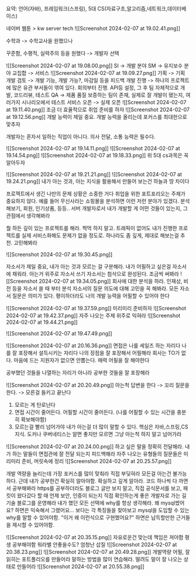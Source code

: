 
요약:
언어(자바), 프레임워크(스프링), 5대 CS(자료구조,알고리즘,네트워크,데이터베이스)

네이버 웹툰 > kw server tech
![[Screenshot 2024-02-07 at 19.02.41.png]]

수학과 -> 수학교사을 원했으나

꾸준함, 수평적, 실력주의 등을 원했다 -> 개발자 선택

![[Screenshot 2024-02-07 at 19.08.00.png]]
SI -> 개발 분야
SM -> 유지보수 분야
교집합 -> 서비스
![[Screenshot 2024-02-07 at 19.09.27.png]]
기획 ->  기획 
개발 검토 -> 개발 기능, 개발 가능?, 마감일 등을 피드백
개발 진행 -> 하나의 프로젝트에 많은 유관 부서들이 엮여 있다. 회의부터 진행. API등 설정, 그 후 팀 자체적으로 개발, 코드리뷰, 테스트
QA -> 제품 품질 보증하는 팀이 존재, 실제로 잘 개발이 됐는지, 여러가지 시나리오에서 테스트
서비스 오픈 -> 실제 오픈
![[Screenshot 2024-02-07 at 19.11.40.png]]
조금 더 효율적으로 취업 준비를 하자
![[Screenshot 2024-02-07 at 19.12.56.png]]
개발 능력이 제일 중요. 개발 능력을 올리는데 포커스를 최대한으로 맞추자

개발자는 혼자서 일하는 직업이 아니다.
의사 전달, 소통 능력은 필수다.


![[Screenshot 2024-02-07 at 19.14.11.png]]
![[Screenshot 2024-02-07 at 19.14.54.png]]
![[Screenshot 2024-02-07 at 19.18.33.png]]
위 5대 cs과목은 꼭 알아두자

![[Screenshot 2024-02-07 at 19.21.21.png]]
![[Screenshot 2024-02-07 at 19.24.21.png]]
내가 아는 것과, 아는 지식을 활용해서 만들어 보는건 하늘과 땅 차이다

프로젝트에서 생긴 나만의 문제 상황은 소중한 거다
취업을 위한 포트포리오는 주제가 중요하지 않다. 
예를 들어 무신사라는 쇼핑몰을 분석하면 이런 저런 분야가 있겠다. 분석해보기, 회원, 인기상품, 등등.. 서버 개발자로서 내가 개발할 게 어떤 것들이 있는지, 그 관점에서 생각해봐라

뭘 하든 깊이 있는 프로젝트를 해라. 찍먹 하지 말고. 
트래픽이 없어도 내가 진행한 프로젝트를 실제 서비스화해도 문제가 없을 정도로. 하나라도 좀 깊게, 제대로 해보는걸 추천. 고민해봐라



![[Screenshot 2024-02-07 at 19.30.45.png]]

자소서가 제일 중요, 내가 아는 것과 모르는 걸 구분해라. 
내가 어필하고 싶은걸 자소서에 채워라. 아는거 위주로 자소서 쓰기
자소서는 첨삭으로 완성된다. 조금씩 써봐라
![[Screenshot 2024-02-07 at 19.34.05.png]]
회사에 대한 분석을 하라. 인재상, 비전 등을 자소서 쓸 때 부터 분석
자소서의 질문 의도에 대해 고민을 꼭 해봐라. 모든 자소서 질문은 의미가 있다.
평이하더라도 나의 개발 능력을 어필할 수 있어야 한다

![[Screenshot 2024-02-07 at 19.37.59.png]]
미리미리 준비하자
![[Screenshot 2024-02-07 at 19.42.37.png]]
자주 나오는 주제 위주로 익혀라
![[Screenshot 2024-02-07 at 19.44.21.png]]

![[Screenshot 2024-02-07 at 19.47.49.png]]

![[Screenshot 2024-02-07 at 20.16.36.png]]
면접은 나를 세일즈 하는 자리다
나를 잘 포장해서 설득시키는 자리다
나의 장점을 잘 포장해서 어필해라
회사는 TO가 없다. 마음에 드는 지원자가 없으면 안뽑는다.
매력 어필을 잘 해야한다

공부했던 것들을 나열하는 자리가 아니라
공부한 것들을 잘 포장해라

![[Screenshot 2024-02-07 at 20.20.49.png]]
아는척 답변을 한다 -> 꼬리 질문을 한다. -> 모른걸 들키고 끝난다
1. 모르는 게 탄로난다
2. 면접 시간이 줄어든다. 어필할 시간이 줄어든다. (나를 어필할 수 있는 시간을 충분히 확보해야함)
3. 모르는걸 빨리 넘어가야 내가 아는걸 더 많이 말할 수 있다.
핵심은 자바,스프링,CS지식. 도커나 쿠버네티스는 알면 좋지만 모르면 그냥 아는척 하지 말고 넘어가라

![[Screenshot 2024-02-07 at 20.24.00.png]]
하고 싶은 말을 정확히 전달해라. 
내가 하는 말들이 면접관에 잘 전달 되는지 피드백해라
자주 나오는 유형들의 질문들은 미리미리 준비, 머릿속에 정리
![[Screenshot 2024-02-07 at 20.25.57.png]]

개발 역량을 늘리는데 가장 포커스를 많이 맞춰라
직접 부딪혀라
모든걸 아는건 불가능 하다. 근데 내가 공부한건 확실히 알아야함. 확실하고 깊게 알아라. 코드 하나씩 다 까면서 공부해봐라
https를 공부하더라도 블로그 글만 보지 말고, 직접 공식문서를 보고, 패킷이 왔다갔다 할 때 언제 보안, 인증이 되는지 직접 확인하는게 좋은 개발자로 가는 길
기술 블로그를 운영해라
내가 했던 모든 선택에 why를 항상 생각해라. 왜 mysql썼어요? 하면은 익숙해서 그랬어요... 보다는 각 특징들을 찾아보고 mysql을 도입할 수 있는 why를 말할 수 있어야함. "이거 왜 이런식으로 구현했어요?" 하면은 납득할만한 근거들을 제시할 수 있어야함.


![[Screenshot 2024-02-07 at 20.35.15.png]]
자유로운건 맞는데 책임은 져야함
평생 공부해야함
워라밸 안좋을수도?
엄청난 삽질
![[Screenshot 2024-02-07 at 20.38.23.png]]
![[Screenshot 2024-02-07 at 20.49.28.png]]
개발역량 어필, 잘 읽히는 포트폴리오를 만들어라
말하는 방법을 많이 연습해라. 떨려도 말이 잘 나오는 상태로 만들어라
![[Screenshot 2024-02-07 at 20.55.38.png]]


